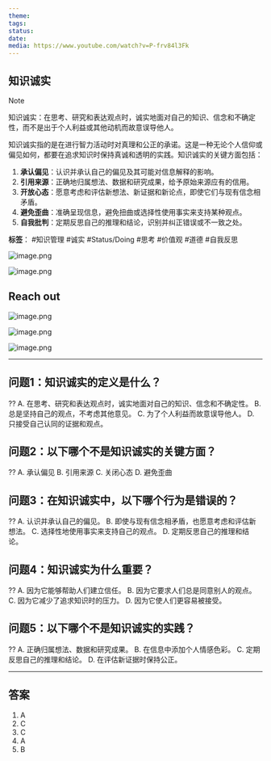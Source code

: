 ```yaml
---
theme:
tags:
status:
date:
media: https://www.youtube.com/watch?v=P-frv84l3Fk
---
```

## 知识诚实

>[!note]
>知识诚实：在思考、研究和表达观点时，诚实地面对自己的知识、信念和不确定性，而不是出于个人利益或其他动机而故意误导他人。

知识诚实指的是在进行智力活动时对真理和公正的承诺。这是一种无论个人信仰或偏见如何，都要在追求知识时保持真诚和透明的实践。知识诚实的关键方面包括：

1. **承认偏见**：认识并承认自己的偏见及其可能对信息解释的影响。
2. **引用来源**：正确地归属想法、数据和研究成果，给予原始来源应有的信用。
3. **开放心态**：愿意考虑和评估新想法、新证据和新论点，即使它们与现有信念相矛盾。
4. **避免歪曲**：准确呈现信息，避免扭曲或选择性使用事实来支持某种观点。
5. **自我批判**：定期反思自己的推理和结论，识别并纠正错误或不一致之处。

**标签**： #知识管理  #诚实 #Status/Doing #思考 #价值观 #道德 #自我反思

![image.png](https://cdn.jsdelivr.net/gh/duanbiao2000/BlogGallery/picture/20240521181014.png)

![image.png](https://cdn.jsdelivr.net/gh/duanbiao2000/BlogGallery/picture/20240521182019.png)

## Reach out

![image.png](https://cdn.jsdelivr.net/gh/duanbiao2000/BlogGallery/picture/20240521182500.png)

![image.png](https://cdn.jsdelivr.net/gh/duanbiao2000/BlogGallery/picture/20240521182511.png)

![image.png](https://cdn.jsdelivr.net/gh/duanbiao2000/BlogGallery/picture/20240521182850.png)

---

## 问题1：知识诚实的定义是什么？

??
A. 在思考、研究和表达观点时，诚实地面对自己的知识、信念和不确定性。
B. 总是坚持自己的观点，不考虑其他意见。
C. 为了个人利益而故意误导他人。
D. 只接受自己认同的证据和观点。

## 问题2：以下哪个不是知识诚实的关键方面？

??
A. 承认偏见
B. 引用来源
C. 关闭心态
D. 避免歪曲

## 问题3：在知识诚实中，以下哪个行为是错误的？

??
A. 认识并承认自己的偏见。
B. 即使与现有信念相矛盾，也愿意考虑和评估新想法。
C. 选择性地使用事实来支持自己的观点。
D. 定期反思自己的推理和结论。

## 问题4：知识诚实为什么重要？

??
A. 因为它能够帮助人们建立信任。
B. 因为它要求人们总是同意别人的观点。
C. 因为它减少了追求知识时的压力。
D. 因为它使人们更容易被接受。

## 问题5：以下哪个不是知识诚实的实践？

??
A. 正确归属想法、数据和研究成果。
B. 在信息中添加个人情感色彩。
C. 定期反思自己的推理和结论。
D. 在评估新证据时保持公正。

---

## 答案

1. A
2. C
3. C
4. A
5. B
